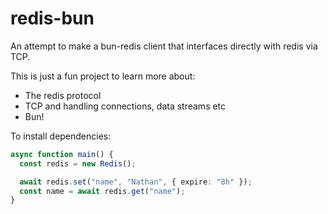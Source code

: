 # redis-bun

An attempt to make a bun-redis client that interfaces directly with redis via TCP.

This is just a fun project to learn more about:

- The redis protocol
- TCP and handling connections, data streams etc
- Bun!

To install dependencies:

```ts
async function main() {
  const redis = new Redis();

  await redis.set("name", "Nathan", { expire: "8h" });
  const name = await redis.get("name");
}
```

